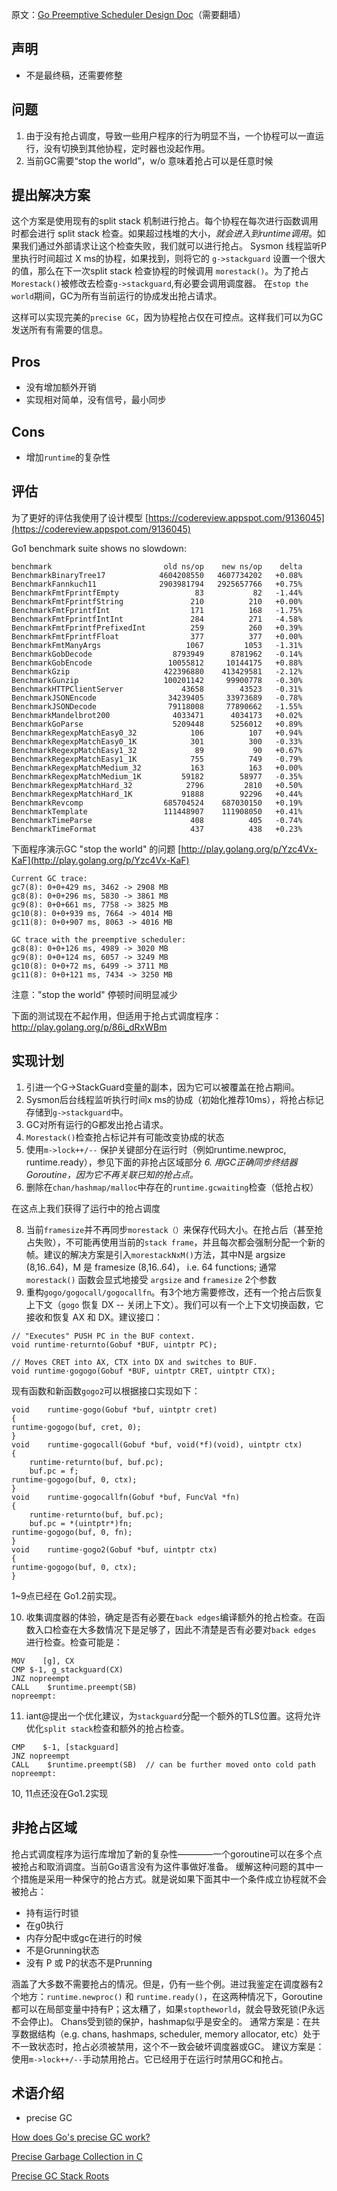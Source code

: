 
原文：[Go Preemptive Scheduler Design Doc](https://docs.google.com/document/d/1ETuA2IOmnaQ4j81AtTGT40Y4_Jr6_IDASEKg0t0dBR8/edit#heading=h.3pilqarbrc9h)（需要翻墙）

## 声明
* 不是最终稿，还需要修整

## 问题

 1. 由于没有抢占调度，导致一些用户程序的行为明显不当，一个协程可以一直运行，没有切换到其他协程，定时器也没起作用。
 2. 当前GC需要“stop the world”，w/o 意味着抢占可以是任意时候

## 提出解决方案
这个方案是使用现有的split stack 机制进行抢占。每个协程在每次进行函数调用时都会进行 split stack 检查。如果超过栈堆的大小，*就会进入到runtime调用*。如果我们通过外部请求让这个检查失败，我们就可以进行抢占。
Sysmon 线程监听P里执行时间超过 X ms的协程，如果找到，则将它的 ``` g->stackguard ``` 设置一个很大的值，那么在下一次split stack 检查协程的时候调用 ``` morestack() ```。为了抢占```Morestack()```被修改去检查```g->stackguard```,有必要会调用调度器。
在```stop the world```期间，GC为所有当前运行的协成发出抢占请求。

这样可以实现完美的```precise GC```，因为协程抢占仅在可控点。这样我们可以为GC发送所有有需要的信息。

## Pros
* 没有增加额外开销
* 实现相对简单，没有信号，最小同步

## Cons
* 增加```runtime```的复杂性

## 评估
为了更好的评估我使用了设计模型
[https://codereview.appspot.com/9136045](https://codereview.appspot.com/9136045)

Go1 benchmark suite shows no slowdown:
```
benchmark                         old ns/op    new ns/op    delta
BenchmarkBinaryTree17            4604208550   4607734202   +0.08%
BenchmarkFannkuch11              2903981794   2925657766   +0.75%
BenchmarkFmtFprintfEmpty                 83           82   -1.44%
BenchmarkFmtFprintfString               210          210   +0.00%
BenchmarkFmtFprintfInt                  171          168   -1.75%
BenchmarkFmtFprintfIntInt               284          271   -4.58%
BenchmarkFmtFprintfPrefixedInt          259          260   +0.39%
BenchmarkFmtFprintfFloat                377          377   +0.00%
BenchmarkFmtManyArgs                   1067         1053   -1.31%
BenchmarkGobDecode                  8793949      8781962   -0.14%
BenchmarkGobEncode                 10055812     10144175   +0.88%
BenchmarkGzip                     422396880    413429581   -2.12%
BenchmarkGunzip                   100201142     99900778   -0.30%
BenchmarkHTTPClientServer             43658        43523   -0.31%
BenchmarkJSONEncode                34239405     33973689   -0.78%
BenchmarkJSONDecode                79118008     77890662   -1.55%
BenchmarkMandelbrot200              4033471      4034173   +0.02%
BenchmarkGoParse                    5209448      5256012   +0.89%
BenchmarkRegexpMatchEasy0_32            106          107   +0.94%
BenchmarkRegexpMatchEasy0_1K            301          300   -0.33%
BenchmarkRegexpMatchEasy1_32             89           90   +0.67%
BenchmarkRegexpMatchEasy1_1K            755          749   -0.79%
BenchmarkRegexpMatchMedium_32           163          163   +0.00%
BenchmarkRegexpMatchMedium_1K         59182        58977   -0.35%
BenchmarkRegexpMatchHard_32            2796         2810   +0.50%
BenchmarkRegexpMatchHard_1K           91888        92296   +0.44%
BenchmarkRevcomp                  685704524    687030150   +0.19%
BenchmarkTemplate                 111448907    111908050   +0.41%
BenchmarkTimeParse                      408          405   -0.74%
BenchmarkTimeFormat                     437          438   +0.23%
```

下面程序演示GC "stop the world" 的问题
[http://play.golang.org/p/Yzc4Vx-KaF](http://play.golang.org/p/Yzc4Vx-KaF)
```
Current GC trace:
gc7(8): 0+0+429 ms, 3462 -> 2908 MB
gc8(8): 0+0+296 ms, 5830 -> 3861 MB
gc9(8): 0+0+661 ms, 7758 -> 3825 MB
gc10(8): 0+0+939 ms, 7664 -> 4014 MB
gc11(8): 0+0+907 ms, 8063 -> 4016 MB

GC trace with the preemptive scheduler:
gc8(8): 0+0+126 ms, 4989 -> 3020 MB
gc9(8): 0+0+124 ms, 6057 -> 3249 MB
gc10(8): 0+0+72 ms, 6499 -> 3711 MB
gc11(8): 0+0+121 ms, 7434 -> 3250 MB
```

注意："stop the world" 停顿时间明显减少

下面的测试现在不起作用，但适用于抢占式调度程序：
[http://play.golang.org/p/86i_dRxWBm
](http://play.golang.org/p/86i_dRxWBm)

## 实现计划

 1. 引进一个G->StackGuard变量的副本，因为它可以被覆盖在抢占期间。
 2. Sysmon后台线程监听执行时间x ms的协成（初始化推荐10ms），将抢占标记存储到```g->stackguard```中。
 3. GC对所有运行的G都发出抢占请求。
 4. ```Morestack()```检查抢占标记并有可能改变协成的状态
 5. 使用```m->lock++/--``` 保护关键部分在运行时（例如runtime.newproc, runtime.ready），参见下面的非抢占区域部分
 *6. 用GC正确同步终结器Goroutine，因为它不再关联已知的抢占点。*
 7. 删除在```chan/hashmap/malloc```中存在的```runtime.gcwaiting```检查（低抢占权）
 
 在这点上我们获得了运行中的抢占调度

 8. 当前```framesize```并不再同步```morestack（）```来保存代码大小。在抢占后（甚至抢占失败），不可能再使用当前的```stack frame```，并且每次都会强制分配一个新的帧。建议的解决方案是引入```morestackNxM()```方法，其中N是 argsize (8,16..64)，M 是 framesize (8,16..64)， i.e. 64 functions; 通常 ```morestack()``` 函数会显式地接受 ```argsize``` and ```framesize``` 2个参数
 9. 重构```gogo/gogocall/gogocallfn```。有3个地方需要修改，还有一个抢占后恢复上下文（```gogo``` 恢复 DX -- 关闭上下文）。我们可以有一个上下文切换函数，它接收和恢复 AX 和 DX。建议接口：
```
// "Executes" PUSH PC in the BUF context.
void runtime·returnto(Gobuf *BUF, uintptr PC);

// Moves CRET into AX, CTX into DX and switches to BUF.
void runtime·gogogo(Gobuf *BUF, uintptr CRET, uintptr CTX);
```
现有函数和新函数```gogo2```可以根据接口实现如下：
```
void	runtime·gogo(Gobuf *buf, uintptr cret)
{
runtime·gogogo(buf, cret, 0);
}
void	runtime·gogocall(Gobuf *buf, void(*f)(void), uintptr ctx)
{
	runtime·returnto(buf, buf.pc);
	buf.pc = f;
runtime·gogogo(buf, 0, ctx);
}
void	runtime·gogocallfn(Gobuf *buf, FuncVal *fn)
{
	runtime·returnto(buf, buf.pc);
	buf.pc = *(uintptr*)fn;
runtime·gogogo(buf, 0, fn);
}
void	runtime·gogo2(Gobuf *buf, uintptr ctx)
{
runtime·gogogo(buf, 0, ctx);
}
```
1~9点已经在 Go1.2前实现。

 10. 收集调度器的体验，确定是否有必要在```back edges```编译额外的抢占检查。在函数入口检查在大多数情况下是足够了，因此不清楚是否有必要对```back edges``` 进行检查。检查可能是：
 ```
 MOV	[g], CX
CMP	$-1, g_stackguard(CX)
JNZ	nopreempt
CALL	$runtime.preempt(SB)
nopreempt:
 ```
 
 11. iant@提出一个优化建议，为```stackguard```分配一个额外的TLS位置。这将允许优化```split stack```检查和额外的抢占检查。
 ```
 CMP	$-1, [stackguard]
JNZ	nopreempt
CALL	$runtime.preempt(SB)  // can be further moved onto cold path
nopreempt:
 ```
 10, 11点还没在Go1.2实现

 
 ## 非抢占区域
 抢占式调度程序为运行库增加了新的复杂性————一个goroutine可以在多个点被抢占和取消调度。当前Go语言没有为这件事做好准备。
 缓解这种问题的其中一个措施是采用一种保守的抢占方式。就是说如果下面其中一个条件成立协程就不会被抢占：
 * 持有运行时锁
 * 在g0执行
 * 内存分配中或gc在进行的时候
 * 不是Grunning状态
 * 没有 P 或 P的状态不是Prunning
 
 涵盖了大多数不需要抢占的情况。但是，仍有一些个例。进过我鉴定在调度器有2个地方：```runtime.newproc()``` 和 ```runtime.ready()```，在这两种情况下，Goroutine都可以在局部变量中持有P；这太糟了，如果```stoptheworld```，就会导致死锁(P永远不会停止)。
Chans受到锁的保护，hashmap似乎是安全的。
通常方案是：在共享数据结构（e.g. chans, hashmaps, scheduler, memory allocator, etc）处于不一致状态时，抢占必须被禁用，这个不一致会破坏调度器或GC。
建议方案是：使用```m->lock++/--```手动禁用抢占。它已经用于在运行时禁用GC和抢占。
 
 
## 术语介绍
*  precise GC

[How does Go's precise GC work?](https://stackoverflow.com/questions/26422896/how-does-gos-precise-gc-work)

[Precise Garbage Collection in C](https://www2.cs.arizona.edu/~collberg/Teaching/553/2011/Resources/pankhuri-slides.pdf)

[Precise GC Stack Roots](https://docs.google.com/document/d/13v_u3UrN2pgUtPnH4y-qfmlXwEEryikFu0SQiwk35SA/pub)
